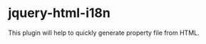 jquery-html-i18n
================

This plugin will help to quickly generate property file from HTML.